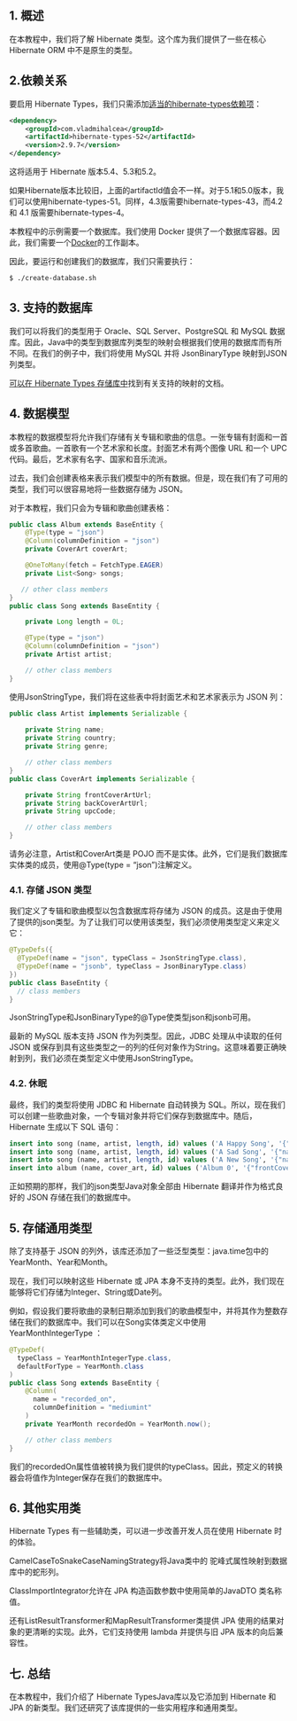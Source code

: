 ## 1. 概述

在本教程中，我们将了解 Hibernate 类型。这个库为我们提供了一些在核心 Hibernate ORM 中不是原生的类型。

## 2.依赖关系

要启用 Hibernate Types，我们只需添加[适当的hibernate-types依赖项](https://search.maven.org/artifact/com.vladmihalcea/hibernate-types-52)：

```xml
<dependency>
    <groupId>com.vladmihalcea</groupId>
    <artifactId>hibernate-types-52</artifactId>
    <version>2.9.7</version>
</dependency>

```

这将适用于 Hibernate 版本5.4、5.3和5.2。

如果Hibernate版本比较旧，上面的artifactId值会不一样。对于5.1和5.0版本，我们可以使用hibernate-types-51。同样，4.3版需要hibernate-types-43，而4.2和 4.1 版需要hibernate-types-4。

本教程中的示例需要一个数据库。我们使用 Docker 提供了一个数据库容器。因此，我们需要一个[Docker](https://www.docker.com/get-started)的工作副本。

因此，要运行和创建我们的数据库，我们只需要执行：

```bash
$ ./create-database.sh
```

## 3. 支持的数据库

我们可以将我们的类型用于 Oracle、SQL Server、PostgreSQL 和 MySQL 数据库。因此，Java中的类型到数据库列类型的映射会根据我们使用的数据库而有所不同。在我们的例子中，我们将使用 MySQL 并将 JsonBinaryType 映射到JSON 列类型。

[可以在 Hibernate Types 存储库中](https://github.com/vladmihalcea/hibernate-types)找到有关支持的映射的文档。

## 4. 数据模型

本教程的数据模型将允许我们存储有关专辑和歌曲的信息。一张专辑有封面和一首或多首歌曲。一首歌有一个艺术家和长度。封面艺术有两个图像 URL 和一个 UPC 代码。最后，艺术家有名字、国家和音乐流派。

过去，我们会创建表格来表示我们模型中的所有数据。但是，现在我们有了可用的类型，我们可以很容易地将一些数据存储为 JSON。

对于本教程，我们只会为专辑和歌曲创建表格：

```java
public class Album extends BaseEntity {
    @Type(type = "json")
    @Column(columnDefinition = "json")
    private CoverArt coverArt;

    @OneToMany(fetch = FetchType.EAGER)
    private List<Song> songs;

   // other class members
}
public class Song extends BaseEntity {

    private Long length = 0L;

    @Type(type = "json")
    @Column(columnDefinition = "json")
    private Artist artist;

    // other class members
}
```

使用JsonStringType，我们将在这些表中将封面艺术和艺术家表示为 JSON 列：

```java
public class Artist implements Serializable {
 
    private String name;
    private String country;
    private String genre;

    // other class members
}
public class CoverArt implements Serializable {

    private String frontCoverArtUrl;
    private String backCoverArtUrl;
    private String upcCode;

    // other class members
}
```

请务必注意，Artist和CoverArt类是 POJO 而不是实体。此外，它们是我们数据库实体类的成员，使用@Type(type = “json”)注解定义。

### 4.1. 存储 JSON 类型

我们定义了专辑和歌曲模型以包含数据库将存储为 JSON 的成员。这是由于使用了提供的json类型。为了让我们可以使用该类型，我们必须使用类型定义来定义它：

```java
@TypeDefs({
  @TypeDef(name = "json", typeClass = JsonStringType.class),
  @TypeDef(name = "jsonb", typeClass = JsonBinaryType.class)
})
public class BaseEntity {
  // class members
}
```

JsonStringType和JsonBinaryType的@Type使类型json和jsonb可用。

最新的 MySQL 版本支持 JSON 作为列类型。因此，JDBC 处理从中读取的任何 JSON 或保存到具有这些类型之一的列的任何对象作为String。这意味着要正确映射到列，我们必须在类型定义中使用JsonStringType。

### 4.2. 休眠

最终，我们的类型将使用 JDBC 和 Hibernate 自动转换为 SQL。所以，现在我们可以创建一些歌曲对象，一个专辑对象并将它们保存到数据库中。随后，Hibernate 生成以下 SQL 语句：

```sql
insert into song (name, artist, length, id) values ('A Happy Song', '{"name":"Superstar","country":"England","genre":"Pop"}', 240, 3);
insert into song (name, artist, length, id) values ('A Sad Song', '{"name":"Superstar","country":"England","genre":"Pop"}', 120, 4);
insert into song (name, artist, length, id) values ('A New Song', '{"name":"Newcomer","country":"Jamaica","genre":"Reggae"}', 300, 6)
insert into album (name, cover_art, id) values ('Album 0', '{"frontCoverArtUrl":"http://fakeurl-0","backCoverArtUrl":"http://fakeurl-1","upcCode":"b2b9b193-ee04-4cdc-be8f-3a276769ab5b"}', 7)

```

正如预期的那样，我们的json类型Java对象全部由 Hibernate 翻译并作为格式良好的 JSON 存储在我们的数据库中。

## 5. 存储通用类型

除了支持基于 JSON 的列外，该库还添加了一些泛型类型：java.time包中的YearMonth、Year和Month。

现在，我们可以映射这些 Hibernate 或 JPA 本身不支持的类型。此外，我们现在能够将它们存储为Integer、String或Date列。

例如，假设我们要将歌曲的录制日期添加到我们的歌曲模型中，并将其作为整数存储在我们的数据库中。我们可以在Song实体类定义中使用YearMonthIntegerType ：

```java
@TypeDef(
  typeClass = YearMonthIntegerType.class,
  defaultForType = YearMonth.class
)
public class Song extends BaseEntity {
    @Column(
      name = "recorded_on",
      columnDefinition = "mediumint"
    )
    private YearMonth recordedOn = YearMonth.now();

    // other class members  
}

```

我们的recordedOn属性值被转换为我们提供的typeClass。因此，预定义的转换器会将值作为Integer保存在我们的数据库中。

## 6. 其他实用类

Hibernate Types 有一些辅助类，可以进一步改善开发人员在使用 Hibernate 时的体验。

CamelCaseToSnakeCaseNamingStrategy将Java类中的 驼峰式属性映射到数据库中的蛇形列。

ClassImportIntegrator允许在 JPA 构造函数参数中使用简单的JavaDTO 类名称值。

还有ListResultTransformer和MapResultTransformer类提供 JPA 使用的结果对象的更清晰的实现。此外，它们支持使用 lambda 并提供与旧 JPA 版本的向后兼容性。

## 七. 总结

在本教程中，我们介绍了 Hibernate TypesJava库以及它添加到 Hibernate 和 JPA 的新类型。我们还研究了该库提供的一些实用程序和通用类型。